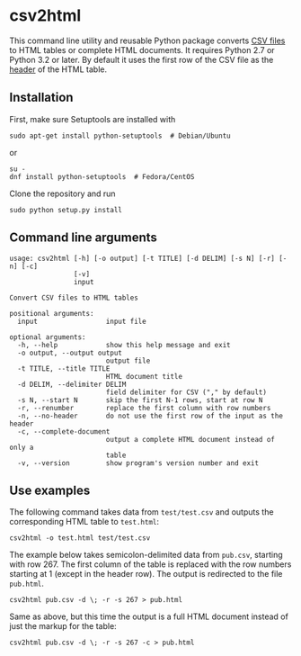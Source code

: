 csv2html
========

This command line utility and reusable Python package converts [CSV files](http://en.wikipedia.org/wiki/Comma-separated_values) to HTML tables or complete HTML documents. It requires Python 2.7 or Python 3.2 or later. By default it uses the first row of the CSV file as the [header](https://developer.mozilla.org/en/docs/Web/HTML/Element/th) of the HTML table.


Installation
------------

First, make sure Setuptools are installed with

    sudo apt-get install python-setuptools  # Debian/Ubuntu

or

    su -
    dnf install python-setuptools  # Fedora/CentOS

Clone the repository and run

    sudo python setup.py install


Command line arguments
----------------------

    usage: csv2html [-h] [-o output] [-t TITLE] [-d DELIM] [-s N] [-r] [-n] [-c]
                    [-v]
                    input

    Convert CSV files to HTML tables

    positional arguments:
      input                 input file

    optional arguments:
      -h, --help            show this help message and exit
      -o output, --output output
                            output file
      -t TITLE, --title TITLE
                            HTML document title
      -d DELIM, --delimiter DELIM
                            field delimiter for CSV ("," by default)
      -s N, --start N       skip the first N-1 rows, start at row N
      -r, --renumber        replace the first column with row numbers
      -n, --no-header       do not use the first row of the input as the header
      -c, --complete-document
                            output a complete HTML document instead of only a
                            table
      -v, --version         show program's version number and exit


Use examples
------------

The following command takes data from `test/test.csv` and outputs the corresponding HTML table to `test.html`:

    csv2html -o test.html test/test.csv

The example below takes semicolon-delimited data from `pub.csv`, starting with row 267. The first column of the table is replaced with the row numbers starting at 1 (except in the header row). The output is redirected to the file `pub.html`.

    csv2html pub.csv -d \; -r -s 267 > pub.html

Same as above, but this time the output is a full HTML document instead of just the markup for the table:

    csv2html pub.csv -d \; -r -s 267 -c > pub.html
